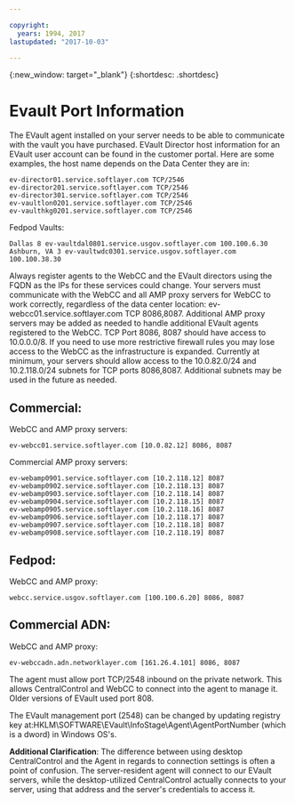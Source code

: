 ```yaml
---

copyright:
  years: 1994, 2017
lastupdated: "2017-10-03"

---
```

{:new_window: target="_blank"}
{:shortdesc: .shortdesc}

# Evault Port Information

The EVault agent installed on your server needs to be able to communicate with the vault you have purchased. EVault Director host information for an EVault user account can be found in the customer portal. Here are some examples, the host name depends on the Data Center they are in:

    ev-director01.service.softlayer.com TCP/2546
    ev-director201.service.softlayer.com TCP/2546
    ev-director301.service.softlayer.com TCP/2546
    ev-vaultlon0201.service.softlayer.com TCP/2546
    ev-vaulthkg0201.service.softlayer.com TCP/2546

Fedpod Vaults:

    Dallas 8 ev-vaultdal0801.service.usgov.softlayer.com 100.100.6.30
    Ashburn, VA 3 ev-vaultwdc0301.service.usgov.softlayer.com 100.100.38.30

Always register agents to the WebCC and the EVault directors using the FQDN as the IPs for these services could change. Your servers must communicate with the WebCC and all AMP proxy servers for WebCC to work correctly, regardless of the data center location: ev-webcc01.service.softlayer.com TCP 8086,8087. Additional AMP proxy servers may be added as needed to handle additional EVault agents registered to the WebCC. TCP Port 8086, 8087 should have access to 10.0.0.0/8. If you need to use more restrictive firewall rules you may lose access to the WebCC as the infrastructure is expanded. Currently at minimum, your servers should allow access to the 10.0.82.0/24 and 10.2.118.0/24 subnets for TCP ports 8086,8087. Additional subnets may be used in the future as needed.

## Commercial:

WebCC and AMP proxy servers:

    ev-webcc01.service.softlayer.com [10.0.82.12] 8086, 8087

Commercial AMP proxy servers:

    ev-webamp0901.service.softlayer.com [10.2.118.12] 8087
    ev-webamp0902.service.softlayer.com [10.2.118.13] 8087
    ev-webamp0903.service.softlayer.com [10.2.118.14] 8087
    ev-webamp0904.service.softlayer.com [10.2.118.15] 8087
    ev-webamp0905.service.softlayer.com [10.2.118.16] 8087
    ev-webamp0906.service.softlayer.com [10.2.118.17] 8087
    ev-webamp0907.service.softlayer.com [10.2.118.18] 8087
    ev-webamp0908.service.softlayer.com [10.2.118.19] 8087


## Fedpod:

WebCC and AMP proxy:

    webcc.service.usgov.softlayer.com [100.100.6.20] 8086, 8087

## Commercial ADN:

WebCC and AMP proxy:

    ev-webccadn.adn.networklayer.com [161.26.4.101] 8086, 8087

The agent must allow port TCP/2548 inbound on the private network. This allows CentralControl and WebCC to connect into the agent to manage it. Older versions of EVault used port 808.

The EVault management port (2548) can be changed by updating registry key at:HKLM\SOFTWARE\EVault\InfoStage\Agent\AgentPortNumber (which is a dword) in Windows OS's.

**Additional Clarification**: The difference between using desktop CentralControl and the Agent in regards to connection settings is often a point of confusion. The server-resident agent will connect to our EVault servers, while the desktop-utilized CentralControl actually connects to your server, using that address and the server's credentials to access it.
 
